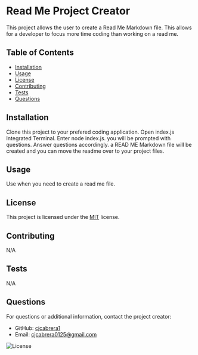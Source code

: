 
# Read Me Project Creator
This project allows the user to create a Read Me Markdown file. This allows for a developer to focus more time coding than working on a read me.

## Table of Contents

- [Installation](#installation)
- [Usage](#usage)
- [License](#license)
- [Contributing](#contributing)
- [Tests](#tests)
- [Questions](#questions)

## Installation

Clone this project to your prefered coding application. Open index.js Integrated Terminal. Enter node index.js. you will be prompted with questions. Answer questions accordingly. a READ ME Markdown file will be created and you can move the readme over to your project files.

## Usage

Use when you need to create a read me file.


  ## License
  This project is licensed under the [MIT](LICENSE) license.

## Contributing

N/A

## Tests

N/A

## Questions

For questions or additional information, contact the project creator:
- GitHub: [cjcabrera1](https://github.com/cjcabrera1)
- Email: cjcabrera0125@gmail.com

![License](https://img.shields.io/badge/license-MIT-brightgreen)

